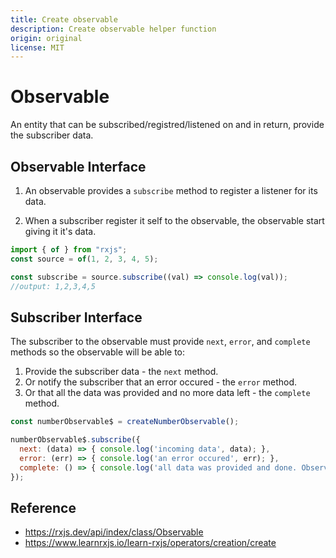 ```yaml
---
title: Create observable
description: Create observable helper function
origin: original
license: MIT
---
```


# Observable

An entity that can be subscribed/registred/listened on and in return, provide the subscriber data.

## Observable Interface

1. An observable provides a `subscribe` method to register a listener for its data.

2. When a subscriber register it self to the observable, the observable start giving it it's data.

```js
import { of } from "rxjs";
const source = of(1, 2, 3, 4, 5);

const subscribe = source.subscribe((val) => console.log(val));
//output: 1,2,3,4,5
```

## Subscriber Interface

The subscriber to the observable must provide `next`, `error`, and `complete` methods so the observable will be able to:

1. Provide the subscriber data - the `next` method.
2. Or notify the subscriber that an error occured - the `error` method.
3. Or that all the data was provided and no more data left - the `complete` method.

```js
const numberObservable$ = createNumberObservable();

numberObservable$.subscribe({
  next: (data) => { console.log('incoming data', data); },
  error: (err) => { console.log('an error occured', err); },
  complete: () => { console.log('all data was provided and done. Observation is comlete'); }
});

```

## Reference

- https://rxjs.dev/api/index/class/Observable
- https://www.learnrxjs.io/learn-rxjs/operators/creation/create
```
